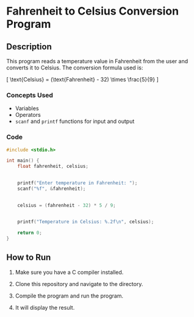# Fahrenheit to Celsius Conversion Program

## Description
This program reads a temperature value in Fahrenheit from the user and converts it to Celsius. The conversion formula used is:

\[
\text{Celsius} = (\text{Fahrenheit} - 32) \times \frac{5}{9}
\]

### Concepts Used
- Variables
- Operators
- `scanf` and `printf` functions for input and output

### Code

```c
#include <stdio.h>

int main() {
    float fahrenheit, celsius;

    
    printf("Enter temperature in Fahrenheit: ");
    scanf("%f", &fahrenheit);

    
    celsius = (fahrenheit - 32) * 5 / 9;

    
    printf("Temperature in Celsius: %.2f\n", celsius);

    return 0;
}
```
## How to Run

1. Make sure you have a C compiler installed.

2. Clone this repository and navigate to the directory.

3. Compile the program  and run the program.

4. It will display  the result.
